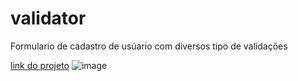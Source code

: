 # validator
  
Formulario de cadastro de usúario com diversos tipo de validações<br>

[link do projeto](https://antiderson.github.io/validator/)
![image](https://user-images.githubusercontent.com/84481208/178019609-00cc7480-2c74-437c-afce-389a798a01d0.png)

